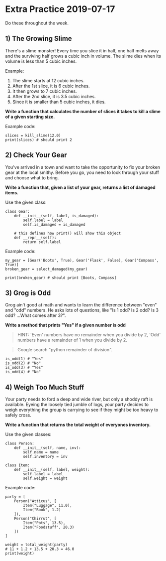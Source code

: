 # Extra Practice 2019-07-17
Do these throughout the week.

## 1) The Growing Slime
There's a slime monster! Every time you slice it in half, one half melts away and the surviving half grows a cubic inch in volume. The slime dies when its volume is less than 5 cubic inches.

Example:

1. The slime starts at 12 cubic inches.
2. After the 1st slice, it is 6 cubic inches.
3. It then grows to 7 cubic inches.
4. After the 2nd slice, it is 3.5 cubic inches.
5. Since it is smaller than 5 cubic inches, it dies.

**Write a function that calculates the number of slices it takes to kill a slime of a given starting size.**

Example code:

```
slices = kill_slime(12.0)
print(slices) # should print 2
```

## 2) Check Your Gear
You've arrived in a town and want to take the opportunity to fix your broken gear at the local smithy. Before you go, you need to look through your stuff and choose what to bring.

**Write a function that, given a list of your gear, returns a list of damaged items.**

Use the given class:
```
class Gear:
    def __init__(self, label, is_damaged):
        self.label = label
        self.is_damaged = is_damaged

    # this defines how print() will show this object
    def __repr__(self): 
        return self.label
```
Example code:
```
my_gear = [Gear('Boots', True), Gear('Flask', False), Gear('Compass', True)]
broken_gear = select_damaged(my_gear)

print(broken_gear) # should print [Boots, Compass]
```

## 3) Grog is Odd
Grog ain't good at math and wants to learn the difference between "even" and "odd" numbers. He asks lots of questions, like "Is 1 odd? Is 2 odd? Is 3 odd? ...What comes after 3?".

**Write a method that prints "Yes" if a given number is odd** 

> HINT: 'Even' numbers have no remainder when you divide by 2, 'Odd' numbers have a remainder of 1 when you divide by 2. 

> Google search "python remainder of division".

```
is_odd(1) # "Yes"
is_odd(2) # "No"
is_odd(3) # "Yes"
is_odd(4) # "No"
```

## 4) Weigh Too Much Stuff
Your party needs to ford a deep and wide river, but only a shoddy raft is available. Eyeing the loosely tied jumble of logs, your party decides to weigh everything the group is carrying to see if they might be too heavy to safely cross.

**Write a function that returns the total weight of everyones inventory.**

Use the given classes:
```
class Person:
    def __init__(self, name, inv):
        self.name = name
        self.inventory = inv

class Item:
    def __init__(self, label, weight):
        self.label = label
        self.weight = weight
```
Example code:
```
party = [
    Person("Atticus", [
        Item("Luggage", 11.0),
        Item("Book", 1.2)
    ]),
    Person("Chirrut", [
        Item("Pots", 13.5),
        Item("Foodstuff", 20.3)
    ])
]

weight = total_weight(party)
# 11 + 1.2 + 13.5 + 20.3 = 46.0
print(weight)  
```